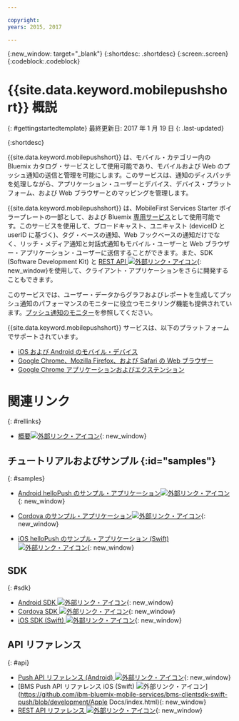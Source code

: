 ```yaml
---

copyright:
years: 2015, 2017

---
```


{:new_window: target="_blank"}
{:shortdesc: .shortdesc}
{:screen:.screen}
{:codeblock:.codeblock}

# {{site.data.keyword.mobilepushshort}} 概説
{: #gettingstartedtemplate}
最終更新日: 2017 年 1 月 19 日
{: .last-updated}

{:shortdesc}

{{site.data.keyword.mobilepushshort}} は、モバイル・カテゴリー内の Bluemix カタログ・サービスとして使用可能であり、モバイルおよび Web のプッシュ通知の送信と管理を可能にします。このサービスは、通知のディスパッチを処理しながら、アプリケーション・ユーザーとデバイス、デバイス・プラットフォーム、および Web ブラウザーとのマッピングを管理します。

 {{site.data.keyword.mobilepushshort}} は、MobileFirst Services Starter ボイラープレートの一部として、および Bluemix [専用サービス](/docs/dedicated/index.html)として使用可能です。このサービスを使用して、ブロードキャスト、ユニキャスト (deviceID と userID に基づく)、タグ・ベースの通知、Web フックベースの通知だけでなく、リッチ・メディア通知と対話式通知もモバイル・ユーザーと Web ブラウザー・アプリケーション・ユーザーに送信することができます。また、SDK (Software Development Kit) と [REST API ![外部リンク・アイコン](../../icons/launch-glyph.svg "外部リンク・アイコン")](https://mobile.{DomainName}/imfpush/){: new_window}を使用して、クライアント・アプリケーションをさらに開発することもできます。

このサービスでは、ユーザー・データからグラフおよびレポートを生成してプッシュ通知のパフォーマンスのモニターに役立つモニタリング機能も提供されています。[プッシュ通知のモニター](/docs/services/mobilepush/t_push_monitoring.html)を参照してください。

{{site.data.keyword.mobilepushshort}} サービスは、以下のプラットフォームでサポートされています。

- [iOS および Android のモバイル・デバイス](/docs/services/mobilepush/c_enable_push.html)
- [Google Chrome、Mozilla Firefox、および Safari の Web ブラウザー](/docs/services/mobilepush/c_chrome_firefox_enable.html)
- [Google Chrome アプリケーションおよびエクステンション](/docs/services/mobilepush/c_web_extensions.html)


# 関連リンク
{: #rellinks}

* [概要![外部リンク・アイコン](../../icons/launch-glyph.svg "外部リンク・アイコン")](c_overview_push.html){: new_window}

## チュートリアルおよびサンプル {:id="samples"}
{: #samples}
* [Android helloPush のサンプル・アプリケーション![外部リンク・アイコン](../../icons/launch-glyph.svg "外部リンク・アイコン")](https://github.com/ibm-bluemix-mobile-services/bms-samples-android-hellopush/){: new_window}
- [Cordova のサンプル・アプリケーション![外部リンク・アイコン](../../icons/launch-glyph.svg "外部リンク・アイコン")](https://github.com/ibm-bluemix-mobile-services/bms-samples-cordova-hellopush){: new_window}
* [iOS helloPush のサンプル・アプリケーション (Swift) ![外部リンク・アイコン](../../icons/launch-glyph.svg "外部リンク・アイコン")](https://github.com/ibm-bluemix-mobile-services/bms-samples-swift-hellopush){: new_window}

## SDK
{: #sdk}
* [Android SDK ![外部リンク・アイコン](../../icons/launch-glyph.svg "外部リンク・アイコン")](https://github.com/ibm-bluemix-mobile-services/bms-clientsdk-android-push){: new_window}
* [Cordova SDK ![外部リンク・アイコン](../../icons/launch-glyph.svg "外部リンク・アイコン")](https://github.com/ibm-bluemix-mobile-services/bms-clientsdk-cordova-plugin-push){: new_window}
* [iOS SDK (Swift) ![外部リンク・アイコン](../../icons/launch-glyph.svg "外部リンク・アイコン")](https://codeload.github.com/ibm-bluemix-mobile-services/bms-clientsdk-swift-push/zip/master){: new_window}

## API リファレンス
{: #api}
* [Push API リファレンス (Android) ![外部リンク・アイコン](../../icons/launch-glyph.svg "外部リンク・アイコン")](https://classicdocs.ng.bluemix.net/docs/api/content/api/mobilefirst/android/push-api-doc/overview-summary.html){: new_window}
* [BMS Push API リファレンス iOS (Swift) ![外部リンク・アイコン](../../icons/launch-glyph.svg "外部リンク・アイコン")](https://github.com/ibm-bluemix-mobile-services/bms-clientsdk-swift-push/blob/development/Apple Docs/index.html){: new_window}
* [REST API リファレンス ![外部リンク・アイコン](../../icons/launch-glyph.svg "外部リンク・アイコン")](https://mobile.{DomainName}/imfpush/){: new_window}
